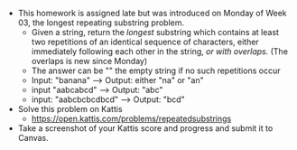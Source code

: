 * This homework is assigned late but was introduced on Monday of Week 03, the longest repeating substring problem.
	* Given a string, return the *longest* substring which contains at least two repetitions of an identical sequence of characters, either immediately following each other in the string, *or with overlaps.* (The overlaps is new since Monday)
	* The answer can be "" the empty string if no such repetitions occur
	* Input: "banana" --> Output: either "na" or "an" 
	* input "aabcabcd" --> Output: "abc"
	* input: "aabcbcbcdbcd" --> Output: "bcd"
* Solve this problem on Kattis
	* https://open.kattis.com/problems/repeatedsubstrings
* Take a screenshot of your Kattis score and progress and submit it to Canvas.